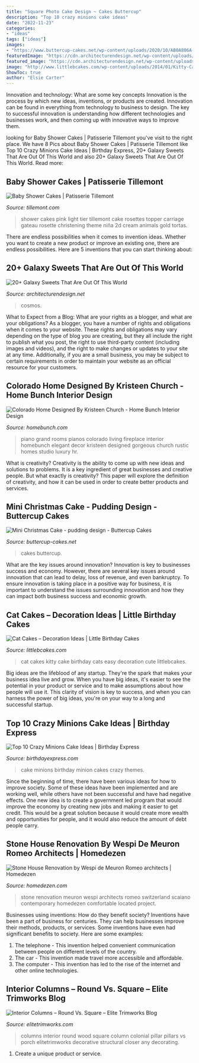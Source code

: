 ```yaml
---
title: "Square Photo Cake Design ~ Cakes Buttercup"
description: "Top 10 crazy minions cake ideas"
date: "2022-11-23"
categories:
- "ideas"
tags: ["ideas"]
images:
- "https://www.buttercup-cakes.net/wp-content/uploads/2020/10/AB0A806A-A594-4BCC-BDEF-C8875D21843E.jpeg"
featuredImage: "https://cdn.architecturendesign.net/wp-content/uploads/2016/05/AD-Galaxy-Cakes-Space-Sweets-Nebula-Cosmos-Universe-14.jpg"
featured_image: "https://cdn.architecturendesign.net/wp-content/uploads/2016/05/AD-Galaxy-Cakes-Space-Sweets-Nebula-Cosmos-Universe-14.jpg"
image: "http://www.littlebcakes.com/wp-content/uploads/2014/01/Kitty-Cat-Cakes-760x1024.jpg"
ShowToc: true
author: "Elsie Carter"
---
```



Innovation and technology: What are some key concepts
Innovation is the process by which new ideas, inventions, or products are created. Innovation can be found in everything from technology to business to design. The key to successful innovation is understanding how different technologies and businesses work, and then coming up with innovative ways to improve them.

	

		
looking for Baby Shower Cakes | Patisserie Tillemont you've visit to the right place. We have 8 Pics about Baby Shower Cakes | Patisserie Tillemont like Top 10 Crazy Minions Cake Ideas | Birthday Express, 20+ Galaxy Sweets That Are Out Of This World and also 20+ Galaxy Sweets That Are Out Of This World. Read more:
		
    
## Baby Shower Cakes | Patisserie Tillemont

<img loading=lazy src="https://www.tillemont.com/wp-content/uploads/photo-gallery-plugin/photo-gallery/import/baby_shower_cakes-light_pink_rosettes.jpg" onerror="this.onerror=null;this.src='https://tse4.mm.bing.net/th?id=OIP.IzfcO9_95KznK9TGjo2CkQHaLG&amp;pid=15.1';" alt="Baby Shower Cakes | Patisserie Tillemont">

_Source: tillemont.com_

>shower cakes pink light tier tillemont cake rosettes topper carriage gateau rosette christening theme niña 2d cream animals gold tortas. 

	

There are endless possibilities when it comes to invention ideas. Whether you want to create a new product or improve an existing one, there are endless possibilities. Here are 5 inventions that you can start thinking about: 

    
## 20+ Galaxy Sweets That Are Out Of This World

<img loading=lazy src="https://cdn.architecturendesign.net/wp-content/uploads/2016/05/AD-Galaxy-Cakes-Space-Sweets-Nebula-Cosmos-Universe-14.jpg" onerror="this.onerror=null;this.src='https://tse2.mm.bing.net/th?id=OIP.2KLA7WC8g1BU8Gz5NYf8iwHaHL&amp;pid=15.1';" alt="20+ Galaxy Sweets That Are Out Of This World">

_Source: architecturendesign.net_

>cosmos. 

	

What to Expect from a Blog: What are your rights as a blogger, and what are your obligations?
As a blogger, you have a number of rights and obligations when it comes to your website. These rights and obligations may vary depending on the type of blog you are creating, but they all include the right to publish what you post, the right to use third-party content (including images and videos), and the right to make changes or updates to your site at any time. Additionally, if you are a small business, you may be subject to certain requirements in order to maintain your website as an official resource for your customers.

    
## Colorado Home Designed By Kristeen Church - Home Bunch Interior Design

<img loading=lazy src="http://www.homebunch.com/wp-content/uploads/065G0054_HR.jpg" onerror="this.onerror=null;this.src='https://tse2.mm.bing.net/th?id=OIP.scPFhiEqiE6Assnsnqt8tgHaLF&amp;pid=15.1';" alt="Colorado Home Designed By Kristeen Church - Home Bunch Interior Design">

_Source: homebunch.com_

>piano grand rooms pianos colorado living fireplace interior homebunch elegant decor kristeen designed gorgeous church rustic homes studio luxury hr. 

	

What is creativity?
Creativity is the ability to come up with new ideas and solutions to problems. It is a key ingredient of great businesses and creative people. But what exactly is creativity? This paper will explore the definition of creativity, and how it can be used in order to create better products and services.

    
## Mini Christmas Cake - Pudding Design - Buttercup Cakes

<img loading=lazy src="https://www.buttercup-cakes.net/wp-content/uploads/2020/10/AB0A806A-A594-4BCC-BDEF-C8875D21843E.jpeg" onerror="this.onerror=null;this.src='https://tse2.mm.bing.net/th?id=OIP.18kPTxnjHdOCEkuYQTgQbQHaJ3&amp;pid=15.1';" alt="Mini Christmas Cake - pudding design - Buttercup Cakes">

_Source: buttercup-cakes.net_

>cakes buttercup. 

	

What are the key issues around innovation?
Innovation is key to businesses success and economy. However, there are several key issues around innovation that can lead to delay, loss of revenue, and even bankruptcy. To ensure innovation is taking place in a positive way for business, it is important to understand the issues surrounding innovation and how they can impact both business success and economic growth.

    
## Cat Cakes – Decoration Ideas | Little Birthday Cakes

<img loading=lazy src="http://www.littlebcakes.com/wp-content/uploads/2014/01/Kitty-Cat-Cakes-760x1024.jpg" onerror="this.onerror=null;this.src='https://tse2.mm.bing.net/th?id=OIP.l4KHsdZxZ2VTkj9qHqOFnwHaJ-&amp;pid=15.1';" alt="Cat Cakes – Decoration Ideas | Little Birthday Cakes">

_Source: littlebcakes.com_

>cat cakes kitty cake birthday cats easy decoration cute littlebcakes. 

	

Big ideas are the lifeblood of any startup. They're the spark that makes your business idea live and grow. When you have big ideas, it's easier to see the potential in your product or service and to make assumptions about how people will use it. This clarity of vision is key to success, and when you can harness the power of big ideas, you're on your way to a long and successful startup.

    
## Top 10 Crazy Minions Cake Ideas | Birthday Express

<img loading=lazy src="http://www.birthdayexpress.com/partyideas/wp-content/uploads/2015/07/Minions-Cake-10.jpg" onerror="this.onerror=null;this.src='https://tse2.mm.bing.net/th?id=OIP.XxuPTZi7wbSN-aPvUa9HOAHaLH&amp;pid=15.1';" alt="Top 10 Crazy Minions Cake Ideas | Birthday Express">

_Source: birthdayexpress.com_

>cake minions birthday minion cakes crazy themes. 

	

Since the beginning of time, there have been various ideas for how to improve society. Some of these ideas have been implemented and are working well, while others have not been successful and have had negative effects. One new idea is to create a government led program that would improve the economy by creating new jobs and making it easier to get credit. This would be a great solution because it would create more wealth and opportunities for people, and it would also reduce the amount of debt people carry.

    
## Stone House Renovation By Wespi De Meuron Romeo Architects | Homedezen

<img loading=lazy src="http://www.homedezen.com/wp-content/uploads/2015/03/Stone-House-Renovation-by-Wespi-de-Meuron-Romeo-architects-07.jpg" onerror="this.onerror=null;this.src='https://tse4.mm.bing.net/th?id=OIP.S-2dRFPhg_1a5dqnALuhRwHaLE&amp;pid=15.1';" alt="Stone House Renovation by Wespi de Meuron Romeo architects | Homedezen">

_Source: homedezen.com_

>stone renovation meuron wespi architects romeo switzerland scaiano contemporary homedezen comfortable located project. 

	

Businesses using inventions: How do they benefit society?
Inventions have been a part of business for centuries. They can help businesses improve their methods, products, or services.  Some inventions have even had significant benefits to society. Here are some examples: 
1. The telephone - This invention helped convenient communication between people on different levels of the country.
2. The car - This invention made travel more accessible and affordable.
3. The computer - This invention has led to the rise of the internet and other online technologies.

    
## Interior Columns – Round Vs. Square – Elite Trimworks Blog

<img loading=lazy src="http://elitetrimworks.com/blog/wp-content/uploads/2014/05/Columns4HiRes-1.jpg" onerror="this.onerror=null;this.src='https://tse4.mm.bing.net/th?id=OIP.wJdG62KBLx1PdQ_qM0nxRQHaLd&amp;pid=15.1';" alt="Interior Columns – Round Vs. Square – Elite Trimworks Blog">

_Source: elitetrimworks.com_

>columns interior round wood square column colonial pillar pillars vs porch elitetrimworks decorative structural closer any decorating. 

	

1. Create a unique product or service.

